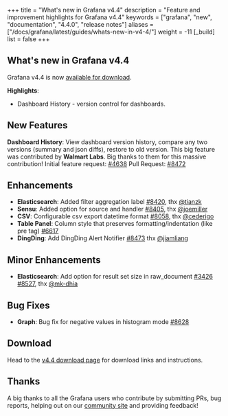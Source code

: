 +++
title = "What's new in Grafana v4.4"
description = "Feature and improvement highlights for Grafana v4.4"
keywords = ["grafana", "new", "documentation", "4.4.0", "release notes"]
aliases = ["/docs/grafana/latest/guides/whats-new-in-v4-4/"]
weight = -11
[_build]
list = false
+++

## What's new in Grafana v4.4

Grafana v4.4 is now [available for download](https://grafana.com/grafana/download/4.4.0).

**Highlights**:

- Dashboard History - version control for dashboards.

## New Features

**Dashboard History**: View dashboard version history, compare any two versions (summary and json diffs), restore to old version. This big feature
was contributed by **Walmart Labs**. Big thanks to them for this massive contribution!
Initial feature request: [#4638](https://github.com/grafana/grafana/issues/4638)
Pull Request: [#8472](https://github.com/grafana/grafana/pull/8472)

## Enhancements
- **Elasticsearch**: Added filter aggregation label [#8420](https://github.com/grafana/grafana/pull/8420), thx [@tianzk](github.com/tianzk)
- **Sensu**: Added option for source and handler [#8405](https://github.com/grafana/grafana/pull/8405), thx [@joemiller](github.com/joemiller)
- **CSV**: Configurable csv export datetime format [#8058](https://github.com/grafana/grafana/issues/8058), thx [@cederigo](github.com/cederigo)
- **Table Panel**: Column style that preserves formatting/indentation (like pre tag) [#6617](https://github.com/grafana/grafana/issues/6617)
- **DingDing**: Add DingDing Alert Notifier [#8473](https://github.com/grafana/grafana/pull/8473) thx [@jiamliang](https://github.com/jiamliang)

## Minor Enhancements

- **Elasticsearch**: Add option for result set size in raw_document [#3426](https://github.com/grafana/grafana/issues/3426) [#8527](https://github.com/grafana/grafana/pull/8527), thx [@mk-dhia](github.com/mk-dhia)

## Bug Fixes

- **Graph**: Bug fix for negative values in histogram mode [#8628](https://github.com/grafana/grafana/issues/8628)

## Download

Head to the [v4.4 download page](https://grafana.com/grafana/download) for download links and instructions.

## Thanks

A big thanks to all the Grafana users who contribute by submitting PRs, bug reports, helping out on our [community site](https://community.grafana.com/) and providing feedback!
